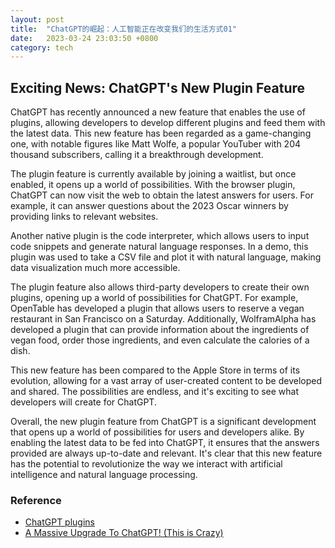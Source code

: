 ```yaml
---
layout: post
title:  "ChatGPT的崛起：人工智能正在改变我们的生活方式01"
date:   2023-03-24 23:03:50 +0800
category: tech
---
```


## Exciting News: ChatGPT's New Plugin Feature

ChatGPT has recently announced a new feature that enables the use of plugins, allowing developers to develop different plugins and feed them with the latest data. This new feature has been regarded as a game-changing one, with notable figures like Matt Wolfe, a popular YouTuber with 204 thousand subscribers, calling it a breakthrough development.

The plugin feature is currently available by joining a waitlist, but once enabled, it opens up a world of possibilities. With the browser plugin, ChatGPT can now visit the web to obtain the latest answers for users. For example, it can answer questions about the 2023 Oscar winners by providing links to relevant websites.

Another native plugin is the code interpreter, which allows users to input code snippets and generate natural language responses. In a demo, this plugin was used to take a CSV file and plot it with natural language, making data visualization much more accessible.

The plugin feature also allows third-party developers to create their own plugins, opening up a world of possibilities for ChatGPT. For example, OpenTable has developed a plugin that allows users to reserve a vegan restaurant in San Francisco on a Saturday. Additionally, WolframAlpha has developed a plugin that can provide information about the ingredients of vegan food, order those ingredients, and even calculate the calories of a dish.

This new feature has been compared to the Apple Store in terms of its evolution, allowing for a vast array of user-created content to be developed and shared. The possibilities are endless, and it's exciting to see what developers will create for ChatGPT.

Overall, the new plugin feature from ChatGPT is a significant development that opens up a world of possibilities for users and developers alike. By enabling the latest data to be fed into ChatGPT, it ensures that the answers provided are always up-to-date and relevant. It's clear that this new feature has the potential to revolutionize the way we interact with artificial intelligence and natural language processing.

### Reference

- [ChatGPT plugins](https://openai.com/blog/chatgpt-plugins)
- [A Massive Upgrade To ChatGPT! (This is Crazy)](https://www.youtube.com/watch?v=ZSfwgKDcGKY)